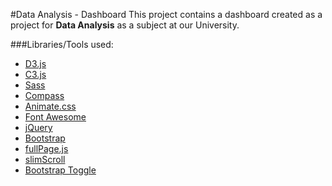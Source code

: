 #Data Analysis - Dashboard
This project contains a dashboard created as a project for **Data Analysis** as a subject at our University.

###Libraries/Tools used:
- [D3.js](http://d3js.org/)
- [C3.js](http://c3js.org/)
- [Sass](http://sass-lang.com/)
- [Compass](http://compass-style.org/)
- [Animate.css](https://daneden.github.io/animate.css/)
- [Font Awesome](http://fortawesome.github.io/Font-Awesome/)
- [jQuery](https://jquery.com/)
- [Bootstrap](http://getbootstrap.com/)
- [fullPage.js](http://alvarotrigo.com/fullPage/)
- [slimScroll](http://rocha.la/jQuery-slimScroll)
- [Bootstrap Toggle](http://www.bootstraptoggle.com/)